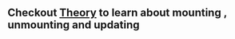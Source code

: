 ## Checkout [Theory](https://github.com/shad-ct/Code-Notes/blob/main/WEB/JS/ReactJS/RANDOM/Theory.md) to learn about mounting , unmounting and updating 
